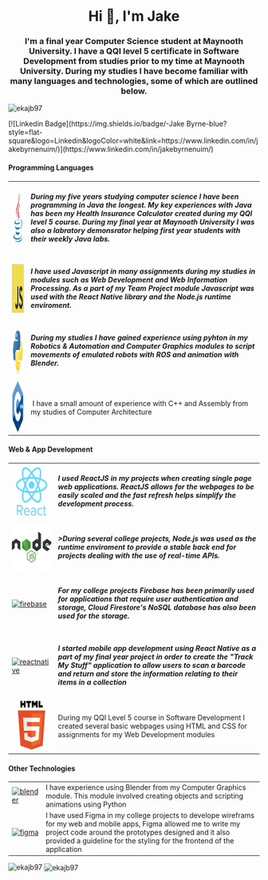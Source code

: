 <!--
**ekajb97/ekajb97** is a ✨ _special_ ✨ repository because its `README.md` (this file) appears on your GitHub profile.

![My GitHub stats](https://github-readme-stats.vercel.app/api?username=ekajb97&show_icons=true&theme=dracula)
[![My GitHub Language Stats](https://github-readme-stats.vercel.app/api/top-langs/?username=ekajb97&langs_count=5&theme=dracula)]()
Here are some ideas to get you started:

- 🔭 I’m currently working on ...
- 🌱 I’m currently learning ...
- 👯 I’m looking to collaborate on ...
- 🤔 I’m looking for help with ...
- 💬 Ask me about ...
- 📫 How to reach me: ...
- 😄 Pronouns: ...
- ⚡ Fun fact: ...
-->



<h1 align="center">Hi 👋, I'm Jake</h1>
<h3 align="center">I'm a final year Computer Science student at Maynooth University. I have a QQI level 5 certificate in Software Development from studies prior to my time at Maynooth University. During my studies I have become familiar with many languages and technologies, some of which are outlined below.</h3>

<p align="left"> <img src="https://komarev.com/ghpvc/?username=ekajb97&label=Profile%20views&color=0e75b6&style=flat" alt="ekajb97" /> </p>
[![Linkedin Badge](https://img.shields.io/badge/-Jake Byrne-blue?style=flat-square&logo=Linkedin&logoColor=white&link=https://www.linkedin.com/in/jakebyrnenuim/)](https://www.linkedin.com/in/jakebyrnenuim/)
<h4 align="left">Programming Languages</h4>
<p align="left">
  <table>
    <tbody>
      <tr>
        <td><a href="https://www.java.com" target="_blank"> <img src="https://raw.githubusercontent.com/devicons/devicon/master/icons/java/java-original.svg" alt="java" width="150" height="100" /> </a></td>
        <td>
          <h5 align="left">During my five years studying computer science I have been programming in Java the longest. My key experiences with Java has been my Health Insurance Calculator created during my QQI level 5 course. During my final year at Maynooth University I was also a labratory demonsrator helping first year students with their weekly Java labs.</h5>
        </td>
      </tr>
      <tr>
        <td><a href="https://developer.mozilla.org/en-US/docs/Web/JavaScript" target="_blank"> <img src="https://raw.githubusercontent.com/devicons/devicon/master/icons/javascript/javascript-original.svg" alt="javascript" width="100" height="100" /> </a></td>
        <td>
          <h5 align="left">I have used Javascript in many assignments during my studies in modules such as Web Development and Web Information Processing. As a part of my Team Project module Javascript was used with the React Native library and the Node.js runtime enviroment.</h5>
        </td>
      </tr>
      <tr>
        <td><a href="https://www.python.org" target="_blank"> <img src="https://raw.githubusercontent.com/devicons/devicon/master/icons/python/python-original.svg" alt="python" width="100" height="100" /> </a></td>
        <td>
          <h5 align="left">During my studies I have gained experience using pyhton in my Robotics &amp; Automation and Computer Graphics modules to script movements of emulated robots with ROS and animation with Blender.</h5>
        </td>
      </tr>
      <tr>
        <td><a href="https://www.w3schools.com/cpp/" target="_blank"> <img src="https://raw.githubusercontent.com/devicons/devicon/master/icons/cplusplus/cplusplus-original.svg" alt="cplusplus" width="100" height="100" /> </a></td>
        <td>&nbsp;I have a small amount of experience with C++ and Assembly from my studies of Computer Architecture</td>
      </tr>
    </tbody>
  </table>
</p>

<h4 align="left">Web & App Development</h4>
<p align="left">
  <table>
    <tbody>
      <tr>
        <td><a href="https://reactjs.org/" target="_blank">
            <img src="https://raw.githubusercontent.com/devicons/devicon/master/icons/react/react-original-wordmark.svg" alt="react" width="100" height="100" /> </a></td>
        <td>
          <h5 align="left">I used ReactJS in my projects when creating single page web applications. ReactJS allows for the webpages to be easily scaled and the fast refresh helps simplify the development process.</h5>
        </td>
      </tr>
      <tr>
        <td> <a href="https://nodejs.org" target="_blank">
            <img src="https://raw.githubusercontent.com/devicons/devicon/master/icons/nodejs/nodejs-original-wordmark.svg" alt="nodejs" width="100" height="100" /> </a></td>
        <td>
          <h5 align="left">>During several college projects, Node.js was used as the runtime enviroment to provide a stable back end for projects dealing with the use of real-time APIs.</h5>
        </td>
      </tr>
      <tr>
        <td> <a href="https://firebase.google.com/" target="_blank">
            <img src="https://www.vectorlogo.zone/logos/firebase/firebase-icon.svg" alt="firebase" width="100" height="100" /></a></td>
        <td>
          <h5 align="left">For my college projects Firebase has been primarily used for applications that require user authentication and storage, Cloud Firestore's NoSQL database has also been used for the storage.</h5>
        </td>
      </tr>
      <tr>
        <td> <a href="https://reactnative.dev/" target="_blank">
            <img src="https://reactnative.dev/img/header_logo.svg" alt="reactnative" width="100" height="100" /> </a></td>
        <td>
          <h5 align="left">I started mobile app development using React Native as a part of my final year project in order to create the "Track My Stuff" application to allow users to scan a barcode and return and store the information relating to their items in a collection</h5>
        </td>
      </tr>
      <tr>
        <td><a href="https://www.w3.org/html/" target="_blank">
            <img src="https://raw.githubusercontent.com/devicons/devicon/master/icons/html5/html5-original-wordmark.svg" alt="html5" width="100" height="100" /> </a></td>
        <td>During my QQI Level 5 course in Software Development I created several basic webpages using HTML and CSS for assignments for my Web Development modules</td>
      </tr>
    </tbody>
  </table>
</p>
<h4 align="left">Other Technologies</h4>
<p>

<table>
<tbody>
<tr>
<td><a href="https://www.blender.org/" target="_blank">
    <img src="https://download.blender.org/branding/community/blender_community_badge_white.svg" alt="blender" width="100" height="100" /> </a> <a href="https://www.w3schools.com/css/" target="_blank"></td>
<td>I have experience using Blender from my Computer Graphics module. This module involved creating objects and scripting animations using Python</td>
</tr>
<tr>
<td><a href="https://www.figma.com/" target="_blank">
    <img src="https://www.vectorlogo.zone/logos/figma/figma-icon.svg" alt="figma" width="100" height="100" /></td>
<td>I have used Figma in my college projects to develope wireframs for my web and mobile apps, Figma allowed me to write my project code around the prototypes designed and it also provided a guideline for the styling for the frontend of the application</td>
</tr>
</tbody>
</table>
</p>

<p><img align="left" src="https://github-readme-stats.vercel.app/api/top-langs?username=ekajb97&show_icons=true&theme=dracula&locale=en&layout=compact" alt="ekajb97" /></p>

<p>&nbsp;<img align="center" src="https://github-readme-stats.vercel.app/api?username=ekajb97&show_icons=true&locale=en&theme=dracula" alt="ekajb97" /></p>
